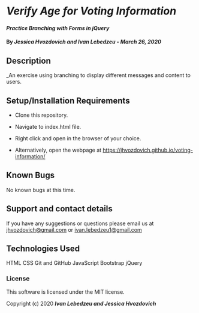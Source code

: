 # _Verify Age for Voting Information_

#### _Practice Branching with Forms in jQuery_

#### By _**Jessica Hvozdovich and Ivan Lebedzeu - March 26, 2020**_

## Description

_An exercise using branching to display different messages and content to users.

## Setup/Installation Requirements

* Clone this repository.
* Navigate to index.html file.
* Right click and open in the browser of your choice.

* Alternatively, open the webpage at https://jhvozdovich.github.io/voting-information/

## Known Bugs

No known bugs at this time.

## Support and contact details

If you have any suggestions or questions please email us at jhvozdovich@gmail.com or ivan.lebedzeu1@gmail.com

## Technologies Used

HTML
CSS
Git and GitHub
JavaScript
Bootstrap
jQuery

### License

This software is licensed under the MIT license.

Copyright (c) 2020 **_Ivan Lebedzeu and Jessica Hvozdovich_**